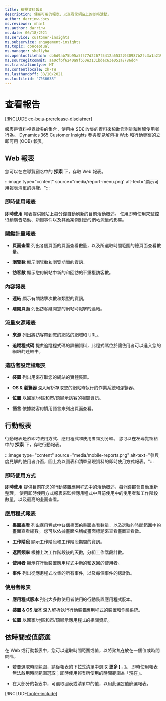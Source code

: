 ```yaml
---
title: 檢視資料報表
description: 使用可用的報表，以查看您網站上的即時活動。
author: darrinw-docs
ms.reviewer: mhart
ms.author: darrinw
ms.date: 06/18/2021
ms.service: customer-insights
ms.subservice: engagement-insights
ms.topic: conceptual
ms.manager: shellyha
ms.openlocfilehash: cb6d9ab75b95a5f677d2267f5412a55327930987b2fc3a1a21958633a8116bd2
ms.sourcegitcommit: aa0cfbf6240a9f560e3131bdec63e051a8786dd4
ms.translationtype: HT
ms.contentlocale: zh-TW
ms.lasthandoff: 08/10/2021
ms.locfileid: "7036638"
---
```

# <a name="view-reports"></a>查看報告

[!INCLUDE [cc-beta-prerelease-disclaimer](includes/cc-beta-prerelease-disclaimer.md)]

報表是資料視覺效果的集合，使用由 SDK 收集的資料來協助您測量和瞭解使用者行為。 Dynamics 365 Customer Insights 參與度見解包括 Web 和行動專案的立即可用 (OOB) 報表。  

## <a name="web-reports"></a>Web 報表

您可以在左導覽窗格中的 **探索** 下，存取 Web 報表。

:::image type="content" source="media/report-menu.png" alt-text="顯示可用報表清單的導覽。":::

### <a name="real-time-usage-report"></a>即時使用報表

**即時使用** 報表提供網站上每分鐘自動刷新的目前活動概述。 使用即時使用來監控行銷廣告活動、新聞事件以及其他案例對您的網站流量的影響。

### <a name="key-metrics-reports"></a>關鍵計量報表

- **頁面查看** 列出各個頁面的頁面查看數量，以及所選取時間範圍的總頁面查看數量。

- **瀏覽數** 顯示瀏覽數和瀏覽期間的資訊。

- **訪客數** 顯示您的網站中新的和回訪的不重複訪客數。

### <a name="content-reports"></a>內容報表

- **連結** 顯示有關點擊次數和類型的資訊。

- **離開頁面** 列出訪客離開您的網站時點擊的連結。

### <a name="traffic-sources-reports"></a>流量來源報表

- **來源** 列出將訪客帶到您的網站的網域和 URL。

- **追蹤程式碼** 提供追蹤程式碼的詳細資料，此程式碼位於讓使用者可以進入您的網站的連結中。

### <a name="visitor-profiles-reports"></a>造訪者設定檔報表

- **裝置** 列出用來存取您的網站的實體裝置。

- **OS & 瀏覽器** 深入解析存取您的網站時執行的作業系統和瀏覽器。

- **位置** 以國家/地區和市/鎮顯示訪客的相關資訊。

- **語言** 依據訪客的慣用語言來列出頁面查看。

## <a name="mobile-reports"></a>行動報表

行動報表是依即時使用方式、應用程式和使用者類別分組。 您可以在左導覽窗格中的 **探索** 下，存取行動報表。   

:::image type="content" source="media/mobile-reports.png" alt-text="參與度見解的使用者介面，圖上為以圖表和清單呈現資料的即時使用方式報表。":::   

### <a name="real-time-usage"></a>即時使用方式

**即時使用** 提供目前在您的行動裝置應用程式中的活動概述，每分鐘都會自動重新整理。 使用即時使用方式報表來監控應用程式中目前使用中的使用者和工作階段數量，以及最高的畫面查看。

### <a name="app-reports"></a>應用程式報表

- **畫面查看** 列出應用程式中各個畫面的畫面查看數量，以及選取的時間範圍中的畫面查看總數。 您可以依據畫面名稱或畫面標題來查看畫面查看數。

- **工作階段** 顯示工作階段和工作階段期間的資訊。

- **返回頻率** 根據上次工作階段後的天數，分組工作階段計數。

- **使用者** 顯示在行動裝置應用程式中新的和返回的使用者。

- **事件** 列出從應用程式收集的所有事件，以及每個事件的總計數。

### <a name="user-reports"></a>使用者報表

- **應用程式版本** 列出大多數使用者使用的行動裝置應用程式版本。

- **裝置 & OS 版本** 深入解析執行行動裝置應用程式的裝置和作業系統。

- **位置** 以國家/地區和市/鎮顯示應用程式的相關資訊。

## <a name="filter-by-time-or-value"></a>依時間或值篩選

在 Web 或行動報表中，您可以選取時間範圍或值，以將聚焦在放在一個值或時間間隔。 

- 若要選取時間範圍，請從報表的下拉式清單中選取 **更多 [...]**。 即時使用報表無法啟用時間範圍選取；即時使用報表所使用的時間範圍為「現在」。

- 在大部分的報表中，可選取圖表或清單中的值，以用此選定值篩選報表。

[!INCLUDE[footer-include](../includes/footer-banner.md)]